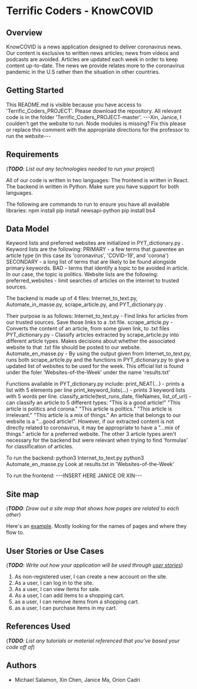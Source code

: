 # Terrific Coders - KnowCOVID


## Overview

KnowCOVID is a news application designed to deliver coronavirus news. Our content
is exclusive to written news articles; news from videos and podcasts are avoided.
Articles are updated each week in order to keep content up-to-date. The news
we provide relates more to the coronavirus pandemic in the U.S rather then
the situation in other countries. 


## Getting Started
This README.md is visible because you have access to 'Terrific_Coders_PROJECT'.
Please download the repository. All relevant code is in the folder 
'Terrific_Coders_PROJECT-master'. ---Xin, Janice, I coulden't get the
website to run. Node modules is missing? Fix this please or replace this
comment with the appropriate directions for the professor to run the
website---


## Requirements

(___TODO__: List out any technologies needed to run your project_)

All of our code is written in two languages:
The frontend is written in React.
The backend in written in Python.
Make sure you have support for both languages.

The following are commands to run to ensure you have all available
libraries:
npm install
pip install newsapi-python
pip install bs4


## Data Model

Keyword lists and preferred websites are initialized in PYT_dictionary.py .
Keyword lists are the following:
PRIMARY   - a few terms that guarentee an article type (in this case its 'coronavirus', 'COVID-19', and 'corona')
SECONDARY - a long list of terms that are likely to be found alongside primary keywords.
BAD       - terms that identify a topic to be avoided in article. In our case, the topic is politics.
Website lists are the following:
preferred_websites - limit searches of articles on the internet to trusted sources.

The backend is made up of 4 files: 
Internet_to_text.py, Automate_in_masse.py, scrape_article.py, and PYT_dictionary.py .

Their purpose is as follows:
Internet_to_text.py - Find links for articles from our trusted sources. Save those
                      links to a .txt file.
scrape_article.py -   Converts the content of an article, from some given link, to
                      .txt files
PYT_dictionary.py -   Classify articles extracted by scrape_article.py into 
                      different article types. Makes decisions about whether
                      the associated website to that .txt file should be 
                      posted to our website.
Automate_en_masse.py - By using the output given from Internet_to_text.py, runs
                       both scrape_article.py and the functions in PYT_dictionary.py
                       to give a updated list of websites to be used for the week.
                       This official list is found under the foler 
                       'Websites-of-the-Week' under the name 'results.txt'
                       
Functions available in PYT_dictionary.py include:
print_NEAT(...) - prints a list with 5 elements per line
print_keyword_lists(...) - prints 3 keyword lists with 5 words per line.
classify_article(test_runs_date, fileNames, list_of_url) - 
                           can classify an article to 5 different types:
                           "This is a good article!"
                           "This article is politics and corona."
                           "This article is politics."
                           "This article is irrelevant."
                           "This article is a mix of things."
                           An article that belongs to our website is a
                           "...good article!". However, if our extracted
                           content is not directly related to coronavirus,
                           it may be appropriate to have a "...mix of things."
                           article for a preferred website. The other 3 
                           article types aren't necessary for the backend
                           but were relevant when trying to find 'formulas'
                           for classification of articles.
                           
To run the backend: python3 Internet_to_text.py
                    python3 Automate_en_masse.py
                    Look at results.txt in 'Websites-of-the-Week'
                    
To run the frontend: ---INSERT HERE JANICE OR XIN---               

 

## Site map

(___TODO__: Draw out a site map that shows how pages are related to each other_)

Here's an [example](https://www.kauligmedia.com/media/1589/sitemap-01.jpg). Mostly looking for the names of pages and where they flow to.

## User Stories or Use Cases

(___TODO__: Write out how your application will be used through [user stories](http://en.wikipedia.org/wiki/User_story#Format)_)

1. As non-registered user, I can create a new account on the site.
2. As a user, I can log in to the site.
3. As a user, I can view items for sale.
4. As a user, I can add items to a shopping cart.
5. as a user, I can remove items from a shopping cart.
6. as a user, I can purchase items in my cart.

## References Used

(___TODO__: List any tutorials or material referenced that you've based your code off of_)

## Authors
- Michael Salamon, Xin Chen, Janice Ma, Orion Cadri

